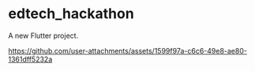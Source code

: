 # edtech_hackathon

A new Flutter project.

https://github.com/user-attachments/assets/1599f97a-c6c6-49e8-ae80-1361dff5232a


